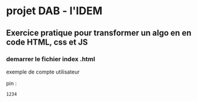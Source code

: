 # projet DAB - l'IDEM 

## Exercice pratique pour transformer un algo en en code HTML, css et JS

### demarrer le fichier index .html 


exemple de compte utilisateur 

pin : 

``` bash 
1234

``` 
